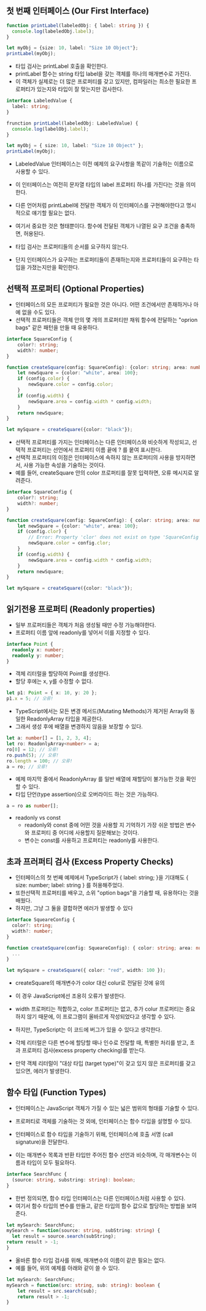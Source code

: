 ## 첫 번째 인터페이스 (Our First Interface)
```ts
function printLabel(labeledObj: { label: string }) {
  console.log(labeledObj.label);
}

let myObj = {size: 10, label: "Size 10 Object"};
printLabel(myObj);
```

- 타입 검사는 printLabel 호출을 확인한다. 
- printLabel 함수는 string 타입 label을 갖는 객체를 하나의 매개변수로 가진다. 
- 이 객체가 실제로는 더 많은 프로퍼티를 갖고 있지만, 컴파일러는 최소한 필요한 프로퍼티가 있는지와 타입이 잘 맞는지만 검사한다.

```ts
interface LabeledValue {
  label: string;
}

frunction printLabel(labeledObj: LabeledValue) {
  console.log(labelObj.label);
}

let myObj = { size: 10, label: "Size 10 Object" };
printLabel(myObj);
```

- LabeledValue 인터페이스는 이전 예제의 요구사항을 똑같이 기술하는 이름으로 사용할 수 있다.
- 이 인터페이스는 여전히 문자열 타입의 label 프로퍼티 하나를 가진다는 것을 의미한다.
- 다른 언어처럼 printLabel에 전달한 객체가 이 인터페이스를 구현해야한다고 명시적으로 얘기할 필요는 없다.
- 여기서 중요한 것은 형태뿐이다. 함수에 전달된 객체가 나열된 요구 조건을 충족하면, 허용된다.

- 타입 검사는 프로퍼티들의 순서를 요구하지 않는다.
- 단지 인터페이스가 요구하는 프로퍼티들이 존재하는지와 프로퍼티들이 요구하는 타입을 가졌는지만을 확인한다.

## 선택적 프로퍼티 (Optional Properties)
- 인터페이스의 모든 프로퍼티가 필요한 것은 아니다. 어떤 조건에서만 존재하거나 아예 없을 수도 있다.
- 선택적 프로퍼티들은 객체 안의 몇 개의 프로퍼티만 채워 함수에 전달하는 "oprion bags" 같은 패턴을 만들 때 유용하다.

```ts
interface SquareConfig {
    color?: string;
    width?: number;
}

function createSquare(config: SquareConfig): {color: string; area: number} {
    let newSquare = {color: "white", area: 100};
    if (config.color) {
        newSquare.color = config.color;
    }
    if (config.width) {
        newSquare.area = config.width * config.width;
    }
    return newSquare;
}

let mySquare = createSquare({color: "black"});
```

- 선택적 프로퍼티를 가지는 인터페이스는 다른 인터페이스와 비슷하게 작성되고, 선택적 프로퍼티는 선언에서 프로퍼티 이름 끝에 ? 를 뭍여 표시한다.
- 선택적 프로퍼티의 이점은 인터페이스에 속하지 않는 프로퍼티의 사용을 방지하면서, 사용 가능한 속성을 기술하는 것이다.
- 예를 들어, createSquare 안의 color 프로퍼티를 잘못 입력하면, 오류 메시지로 알려준다.

```ts
interface SquareConfig {
    color?: string;
    width?: number;
}

function createSquare(config: SquareConfig): { color: string; area: number } {
    let newSquare = {color: "white", area: 100};
    if (config.clor) {
        // Error: Property 'clor' does not exist on type 'SquareConfig'
        newSquare.color = config.clor;
    }
    if (config.width) {
        newSquare.area = config.width * config.width;
    }
    return newSquare;
}

let mySquare = createSquare({color: "black"});
```

## 읽기전용 프로퍼티 (Readonly properties)
- 일부 프로퍼티들은 객체가 처음 생성될 때만 수정 가능해야한다.
- 프로퍼티 이름 앞에 readonly를 넣어서 이를 지정할 수 있다.

```ts
interface Point {
  readonly x: number;
  readonly y: number;
}
```

- 객체 리터럴을 할당하여 Point를 생성한다.
- 할당 후에는 x, y를 수정할 수 없다.

```ts
let p1: Point = { x: 10, y: 20 };
p1.x = 5; // 오류!
```

- TypeScript에서는 모든 변경 메서드(Mutating Methods)가 제거된 Array<T>와 동일한 ReadonlyArray<T> 타입을 제공한다.
- 그래서 생성 후에 배열을 변경하지 않음을 보장할 수 있다.

```ts
let a: number[] = [1, 2, 3, 4];
let ro: ReadonlyArray<number> = a;
ro[0] = 12; // 오류!
ro.push(5); // 오류!
ro.length = 100; // 오류!
a = ro; // 오류!
```

- 예제 마지막 줄에서 ReadonlyArray 를 일반 배열에 재할당이 불가능한 것을 확인할 수 있다.
- 타입 단언(type assertion)으로 오버라이드 하는 것은 가능하다.

```ts
a = ro as number[];
```

- readonly vs const
  - readonly와 const 중에 어떤 것을 사용할 지 기억하기 가장 쉬운 방법은 변수와 프로퍼티 중 어디에 사용할지 질문해보는 것이다.
  - 변수는 const를 사용하고 프로퍼티는 readonly를 사용한다.

## 초과 프러퍼티 검사 (Excess Property Checks)
- 인터페이스의 첫 번째 예제에서 TypeScript가 { label: string; }을 기대해도 { size: number; label: string } 를 허용해주었다.
- 또한선택적 프로퍼티를 배우고, 소위 "option bags"을 기술할 때, 유용하다는 것을 배웠다.
- 하지만, 그냥 그 둘을 결합하면 에러가 발생할 수 있다

```ts
interface SqueareConfig {
  color?: string;
  width?: number;
}

function createSquare(config: SqueareConfig): { color: string; area: number } {
  ...
}

let mySquare = createSquare({ color: "red", width: 100 });
```

- createSquare의 매개변수가 color 대신 colur로 전달된 것에 유의
- 이 경우 JavaScript에선 조용히 오류가 발생한다.

- width 프로퍼티는 적합하고, color 프로퍼티는 없고, 추가 colur 프로퍼티는 중요하지 않기 때문에, 이 프로그램이 올바르게 작성되었다고 생각할 수 있다.

- 하지만, TypeScript는 이 코드에 버그가 있을 수 있다고 생각한다.
- 갹체 리터럴은 다른 변수에 할당할 때나 인수로 전달할 때, 특별한 처리를 받고, 초과 프로퍼티 검사(excess property checking)를 받는다.
- 만약 객체 리터럴이 "대상 타입 (target type)"이 갖고 있지 않은 프로퍼티를 갖고 있으면, 에러가 발생한다.

## 함수 타입 (Function Types)
- 인터페이스는 JavaScript 객체가 가질 수 있는 넓은 범위의 형태를 기술할 수 있다.
- 프로퍼티로 객체를 기술하는 것 외에, 인터페이스는 함수 타입을 설명할 수 있다.

- 인터페이스로 함수 타입을 기술하기 위해, 인터페이스에 호출 서명 (call signature)을 전달한다.
- 이는 매개변수 목록과 반환 타입만 주어진 함수 선언과 비슷하며, 각 매개변수는 이름과 타입이 모두 필요하다.

```ts
interface SearchFunc {
  (source: string, substring: string): boolean;
}
```

- 한번 정의되면, 함수 타입 인터페이스는 다른 인터페이스처럼 사용할 수 있다.
- 여기서 함수 타입의 변수를 만들고, 같은 타입의 함수 값으로 할당하는 방법을 보여준다.

```ts
let mySearch: SearchFunc;
mySearch = function(source: string, subString: string) {
  let result = source.search(subString);
return result > -1;
}
```

- 올바른 함수 타입 검사를 위해, 매개변수의 이름이 같은 필요는 없다.
- 예를 들어, 위의 예제를 아래와 같이 쓸 수 있다.

```ts
let mySearch: SearchFunc;
mySearch = function(src: string, sub: string): boolean {
    let result = src.search(sub);
    return result > -1;
}
```
